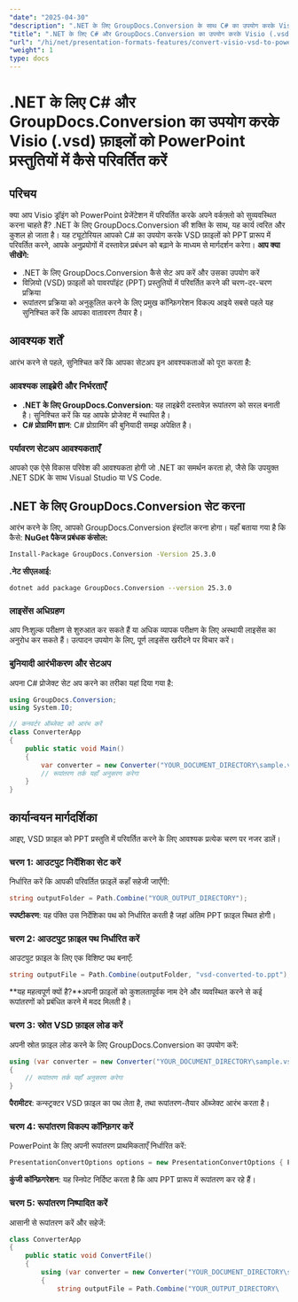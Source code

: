 ```yaml
---
"date": "2025-04-30"
"description": ".NET के लिए GroupDocs.Conversion के साथ C# का उपयोग करके Visio फ़ाइलों को PowerPoint प्रस्तुतियों में सहजता से कनवर्ट करना सीखें। यह चरण-दर-चरण मार्गदर्शिका दस्तावेज़ रूपांतरण प्रक्रियाओं को सरल बनाती है।"
"title": ".NET के लिए C# और GroupDocs.Conversion का उपयोग करके Visio (.vsd) फ़ाइलों को PowerPoint (.ppt) में कैसे परिवर्तित करें"
"url": "/hi/net/presentation-formats-features/convert-visio-vsd-to-powerpoint-ppt-csharp-groupdocs/"
"weight": 1
type: docs
---
```

# .NET के लिए C# और GroupDocs.Conversion का उपयोग करके Visio (.vsd) फ़ाइलों को PowerPoint प्रस्तुतियों में कैसे परिवर्तित करें
## परिचय
क्या आप Visio ड्रॉइंग को PowerPoint प्रेजेंटेशन में परिवर्तित करके अपने वर्कफ़्लो को सुव्यवस्थित करना चाहते हैं? .NET के लिए GroupDocs.Conversion की शक्ति के साथ, यह कार्य त्वरित और कुशल हो जाता है। यह ट्यूटोरियल आपको C# का उपयोग करके VSD फ़ाइलों को PPT प्रारूप में परिवर्तित करने, आपके अनुप्रयोगों में दस्तावेज़ प्रबंधन को बढ़ाने के माध्यम से मार्गदर्शन करेगा।
**आप क्या सीखेंगे:**
- .NET के लिए GroupDocs.Conversion कैसे सेट अप करें और उसका उपयोग करें
- विज़ियो (VSD) फ़ाइलों को पावरपॉइंट (PPT) प्रस्तुतियों में परिवर्तित करने की चरण-दर-चरण प्रक्रिया
- रूपांतरण प्रक्रिया को अनुकूलित करने के लिए प्रमुख कॉन्फ़िगरेशन विकल्प
आइये सबसे पहले यह सुनिश्चित करें कि आपका वातावरण तैयार है।
## आवश्यक शर्तें
आरंभ करने से पहले, सुनिश्चित करें कि आपका सेटअप इन आवश्यकताओं को पूरा करता है:
### आवश्यक लाइब्रेरी और निर्भरताएँ
- **.NET के लिए GroupDocs.Conversion**: यह लाइब्रेरी दस्तावेज़ रूपांतरण को सरल बनाती है। सुनिश्चित करें कि यह आपके प्रोजेक्ट में स्थापित है।
- **C# प्रोग्रामिंग ज्ञान**: C# प्रोग्रामिंग की बुनियादी समझ अपेक्षित है।
### पर्यावरण सेटअप आवश्यकताएँ
आपको एक ऐसे विकास परिवेश की आवश्यकता होगी जो .NET का समर्थन करता हो, जैसे कि उपयुक्त .NET SDK के साथ Visual Studio या VS Code.
## .NET के लिए GroupDocs.Conversion सेट करना
आरंभ करने के लिए, आपको GroupDocs.Conversion इंस्टॉल करना होगा। यहाँ बताया गया है कि कैसे:
**NuGet पैकेज प्रबंधक कंसोल:**
```bash
Install-Package GroupDocs.Conversion -Version 25.3.0
```
**\.नेट सीएलआई:**
```bash
dotnet add package GroupDocs.Conversion --version 25.3.0
```
### लाइसेंस अधिग्रहण
आप निःशुल्क परीक्षण से शुरुआत कर सकते हैं या अधिक व्यापक परीक्षण के लिए अस्थायी लाइसेंस का अनुरोध कर सकते हैं। उत्पादन उपयोग के लिए, पूर्ण लाइसेंस खरीदने पर विचार करें।
### बुनियादी आरंभीकरण और सेटअप
अपना C# प्रोजेक्ट सेट अप करने का तरीका यहां दिया गया है:
```csharp
using GroupDocs.Conversion;
using System.IO;

// कनवर्टर ऑब्जेक्ट को आरंभ करें
class ConverterApp
{
    public static void Main()
    {
        var converter = new Converter("YOUR_DOCUMENT_DIRECTORY\sample.vsd");
        // रूपांतरण तर्क यहाँ अनुसरण करेगा
    }
}
```
## कार्यान्वयन मार्गदर्शिका
आइए, VSD फ़ाइल को PPT प्रस्तुति में परिवर्तित करने के लिए आवश्यक प्रत्येक चरण पर नजर डालें।
### चरण 1: आउटपुट निर्देशिका सेट करें
निर्धारित करें कि आपकी परिवर्तित फ़ाइलें कहाँ सहेजी जाएँगी:
```csharp
string outputFolder = Path.Combine("YOUR_OUTPUT_DIRECTORY");
```
**स्पष्टीकरण**: यह पंक्ति उस निर्देशिका पथ को निर्धारित करती है जहां अंतिम PPT फ़ाइल स्थित होगी।
### चरण 2: आउटपुट फ़ाइल पथ निर्धारित करें
आउटपुट फ़ाइल के लिए एक विशिष्ट पथ बनाएँ:
```csharp
string outputFile = Path.Combine(outputFolder, "vsd-converted-to.ppt");
```
**यह महत्वपूर्ण क्यों है?**अपनी फ़ाइलों को कुशलतापूर्वक नाम देने और व्यवस्थित करने से कई रूपांतरणों को प्रबंधित करने में मदद मिलती है।
### चरण 3: स्रोत VSD फ़ाइल लोड करें
अपनी स्रोत फ़ाइल लोड करने के लिए GroupDocs.Conversion का उपयोग करें:
```csharp
using (var converter = new Converter("YOUR_DOCUMENT_DIRECTORY\sample.vsd"))
{
    // रूपांतरण तर्क यहाँ अनुसरण करेगा
}
```
**पैरामीटर**: कन्स्ट्रक्टर VSD फ़ाइल का पथ लेता है, तथा रूपांतरण-तैयार ऑब्जेक्ट आरंभ करता है।
### चरण 4: रूपांतरण विकल्प कॉन्फ़िगर करें
PowerPoint के लिए अपनी रूपांतरण प्राथमिकताएँ निर्धारित करें:
```csharp
PresentationConvertOptions options = new PresentationConvertOptions { Format = PresentationFileType.Ppt };
```
**कुंजी कॉन्फ़िगरेशन**: यह स्निपेट निर्दिष्ट करता है कि आप PPT प्रारूप में रूपांतरण कर रहे हैं।
### चरण 5: रूपांतरण निष्पादित करें
आसानी से रूपांतरण करें और सहेजें:
```csharp
class ConverterApp
{
    public static void ConvertFile()
    {
        using (var converter = new Converter("YOUR_DOCUMENT_DIRECTORY\sample.vsd"))
        {
            string outputFile = Path.Combine("YOUR_OUTPUT_DIRECTORY\